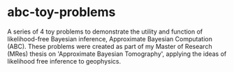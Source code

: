 # abc-toy-problems
A series of 4 toy problems to demonstrate the utility and function of likelihood-free Bayesian inference, Approximate Bayesian Computation (ABC). These problems were created as part of my Master of Research (MRes) thesis on 'Approximate Bayesian Tomography', applying the ideas of likelihood free inference to geophysics.
